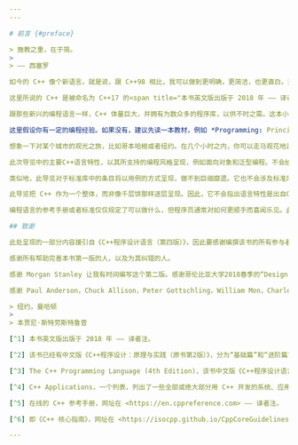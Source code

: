 ```yaml
---
---

# 前言 {#preface}

> 施教之重，在于简。
>
> —— 西塞罗

如今的 C++ 像个新语言。就是说，跟 C++98 相比，我可以做到更明确，更简洁，也更直白。进一步说，编译器核验得更出色，生成的程序运行得更快。

这里所说的 C++ 是被命名为 C++17 的<span title="本书英文版出版于 2018 年 —— 译者注。">现行 ISO C++ 标准</span>[^1]，已经被厂商广泛支持，本书对其给出一个概览。此外，还提到一些概念和模块，它们被定义在 ISO 技术规范里，虽已有所应用，但至少在 C++20 尚无计划被纳入标准。

跟那些新兴的编程语言一样，C++ 体量巨大，并拥有为数众多的程序库，以供不时之需。这本小册子旨在为程序员老手营造一个概念，以了解现代C++的主要构成。它涵盖了绝大多数语言特性，及多数标准库组件。本书可在数小时内读完，但很明显，如果想写出优良的C++程序，远非一日之功。幸而此书目的并不在于精通，而是给出一个概览，一些关键用例，并为程序员入门助一臂之力。

这里假设你有一定的编程经验。如果没有，建议先读一本教材，例如 *Programming: Principles and Practice Using C++ (Second edition)* <span title="该书已经有中文版《C++程序设计：原理与实践（原书第2版）》，分为“基础篇”和“进阶篇”两册，由 机械工业出版社 出版于2017年4月1日 —— 译者注。">[Stroustrup,2014]</span>[^2]，然后再从这里读下去。就算你以前有过编程经验，你用过的语言或者开发过的程序，也很可能与此书呈现的 C++ 风格大相径庭。

想象一下对某个城市的观光之旅，比如哥本哈根或者纽约。在几个小时之内，你可以走马观花地逛到主要的打卡点，听几个相关的传说，得知一些后续旅行的建议。你**无法**仅仅通过观光就详尽了解一个城市，**无法**详察所见所闻，**无法**通晓支配这个城市的规则和潜规则。要真正了解一个城市，你得在那生活，通常得好几年。无论如何，你只需要一点运气，即可获取一点概括性的认知，一个有关该城市特色的小抄，以及可能引起你兴趣的事物列表。导览结束后，就可以展开深入的探索了。

此次导览中的主要C++语言特性，以其所支持的编程风格呈现，例如面向对象和泛型编程。不会给出一个详尽的，参考手册式的，对语言特性的逐条检视。基于优秀教科书的惯例，我试图在使用一个特性之前讲解它，但这并不总是行得通，而且人们也不总是从头至尾地阅读。所以，希望读者能善加利用交叉引用和索引。

类似地，此导览对于标准库中的条目将以用例的方式呈现，做不到巨细靡遗。它也不会涉及标准库以外的程序库。读者可按需要检索相关资料。<span title="The C++ Programming Language (4th Edition)，该书中文版《C++程序设计语言》已经由 机械工业出版社 出版于2019年6月1日。 —— 译者注。">[Stroustrup,2013]</span>[^3] 和 <span title="C++ Applications，一个列表，列出了一些全部或绝大部分用 C++ 开发的系统、应用或者程序库，位于作者网站的页面 <https://www.stroustrup.com/applications.html> —— 译者注。">[Stroustrup,2014]</span>[^4] 就是这种资料，此外网络上也有海量的资料（质量参差不齐），例如 <span title="在线的 C++ 参考手册，网址在 <https://en.cppreference.com> —— 译者注。">[Cppreference]</span>[^5]。比方说，当我提到标准库中的某个函数或者类，它的定义就垂手可得，查阅文档，即可顺藤摸瓜获取大量相关资料。

此导览把 C++ 作为一个整体，而非像千层饼那样逐层呈现。因此，它不会指出语言特性是出自C —— 作为 C++98 的一部分，或是较新的 C++11、C++14，或是 C++17。此类信息可见于第16章（历史及兼容性）。我将着眼于本原，并尽量简明，不过我没能克制住冲动，介绍了些超纲的新特性。这似乎恰好能满足许多已经知悉旧版 C++ 读者的好奇心。

编程语言的参考手册或者标准仅仅规定了可以做什么，但程序员通常对如何更顺手而喜闻乐见。此问题通过选题范畴解决了一部分，另一部分解答体现于文本，尤其是建议章节中的部分。更多的，关于**好的不落伍的** C++ 要素，参见《C++ Core Guidelines》<span title="即《C++ 核心指南》，网址在 <https://isocpp.github.io/CppCoreGuidelines/CppCoreGuidelines> 非官方中文版可参见 <https://github.com/lynnboy/CppCoreGuidelines-zh-CN/blob/master/CppCoreGuidelines-zh-CN.md>">[Stroustrup,2015]</span>[^6]。该核心指南是一份优秀的资料，可供深入探索本书提到的理念。你大概会注意到，比对核心指南与本书，其建议格式甚至建议编号都极其相似。其中一个原因是，本书第一版是起草核心指南时的主要出处。

## 致谢

此处呈现的一部分内容援引自《C++程序设计语言（第四版）》，因此要感谢编撰该书的所有参与者。

感谢所有帮助完善本书第一版的人，以及为其纠错的人。

感谢 Morgan Stanley 让我有时间编写这个第二版。感谢哥伦比亚大学2018春季的“Design Using C++”课程，该课程为本书的一个早起草稿发现了很多笔误及bug，并提供了许多建设性的意见。

感谢 Paul Anderson，Chuck Allison，Peter Gottschling，William Mon，Charles 以及 Sergey Zubkov，他们审阅此书并给出了很多改进意见。

> 纽约，曼哈顿
>
> 本贾尼·斯特劳斯特鲁普

[^1] 本书英文版出版于 2018 年 —— 译者注。

[^2] 该书已经有中文版《C++程序设计：原理与实践（原书第2版）》，分为“基础篇”和“进阶篇”两册，由 机械工业出版社 出版于2017年4月1日 —— 译者注。

[^3] The C++ Programming Language (4th Edition)，该书中文版《C++程序设计语言》已经由 机械工业出版社 出版于2019年6月1日。 —— 译者注。

[^4] C++ Applications，一个列表，列出了一些全部或绝大部分用 C++ 开发的系统、应用或者程序库，位于作者网站的页面 <https://www.stroustrup.com/applications.html> —— 译者注。

[^5] 在线的 C++ 参考手册，网址在 <https://en.cppreference.com> —— 译者注。

[^6] 即《C++ 核心指南》，网址在 <https://isocpp.github.io/CppCoreGuidelines/CppCoreGuidelines> 非官方中文版可参见 <https://github.com/lynnboy/CppCoreGuidelines-zh-CN/blob/master/CppCoreGuidelines-zh-CN.md> —— 译者注。

---
```


